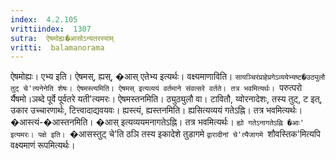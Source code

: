 ```yaml
---
index:  4.2.105
vrittiindex:  1307
sutra:  ऐषमोह्यः�आसोऽन्यतरस्याम्
vritti:  balamanorama 
---
```


ऐषमोह्यः। एभ्य इति। ऐषमस्, ह्यस्, �आस् एतेभ्य इत्यर्थः। वक्ष्यमाणाविति। `सायञ्चिरंप्राहेप्रगेऽव्ययेभ्यष्ट�उठ्युलौ तुट् चे'त्यनेनेति शेषः। ऐषमस्त्यमिति। ऐषमस् इत्यव्ययं वर्तमाने संवत्सरे वर्तते। तत्र भवमित्यर्थः। `परुत्परो र्यैषमो।ञब्दे पूर्वे पूर्वतरे यती'त्यमरः। ऐषमस्तनमिति। ठ्युठ्युलौ वा। टावितौ, य्वोरनादेशः, तस्य तुट्, ट इत्, उकार उच्चारणार्थः, टित्त्वादाद्यवयवः। ह्यस्त्यं, ह्यस्तनमिति। ह्यसित्यव्ययं गतेऽह्नि। तत्र भवमित्यर्थः। �आस्त्यं-�आस्तनमिति। �आस् इत्यव्ययमनागतेऽह्नि। तत्र भवमित्यर्थः। `ह्यो गतेऽनागतेऽह्नि �आः' इत्यमरः। पक्षे इति। `�आसस्तुट् चे'ति ठञि तस्य इकादेशे तुडागमे `द्वारादीनां चे'त्यैजागमे `शौवस्तिक'मित्यपि वक्ष्यमाणं रूपमित्यर्थः। 

